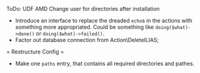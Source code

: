 ToDo:
UDF
AMD
Change user for directories after installation

* Introduce an interface to replace the dreaded `echo`s in the actions with something
  more appropriated. Could be something like `doing($what)->done()` or `doing($what)->failed()`.
* Factor out database connection from Action\DeleteILIAS;

= Restructure Config =

* Make one `paths` entry, that contains all required directories and pathes.
